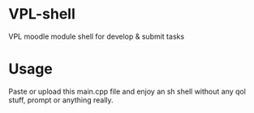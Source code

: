 # VPL-shell
VPL moodle module shell for develop &amp; submit tasks

# Usage
Paste or upload this main.cpp file and enjoy an sh shell without any qol stuff, prompt or anything really.

